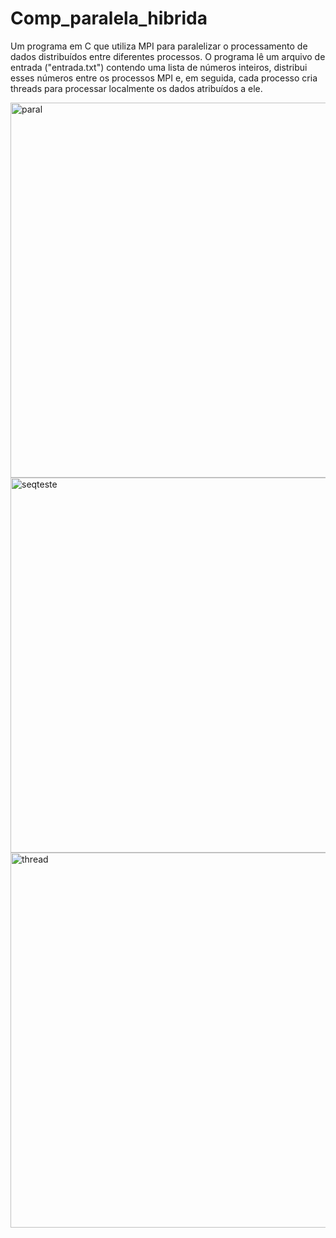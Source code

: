 # Comp_paralela_hibrida

Um programa em C que utiliza MPI para paralelizar o processamento de dados distribuídos entre diferentes processos. O programa lê um arquivo de entrada ("entrada.txt") contendo uma lista de números inteiros, distribui esses números entre os processos MPI e, em seguida, cada processo cria threads para processar localmente os dados atribuídos a ele.

<img src="https://github.com/nojirilucas/Comp_paralela_hibrida/assets/103136574/b334febd-ec69-4029-aa89-36248c5ebda1" width="600" alt="paral">
<img src="https://github.com/nojirilucas/Comp_paralela_hibrida/assets/103136574/318dd5f2-d833-4bcc-b6ae-f8dfa8c81e12" width="600" alt="seqteste">
<img src="https://github.com/nojirilucas/Comp_paralela_hibrida/assets/103136574/1c8f3133-1a2a-46fa-ac23-6535020a6dd9" width="600" alt="thread">
